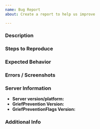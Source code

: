 ```yaml
---
name: Bug Report
about: Create a report to help us improve

---
```


<!--- This is just a recommended template, but you should follow it --->

### Description
<!--- A clear and concise description of what the problem is --->

### Steps to Reproduce
<!--- Steps to reproduce the problem. If applicable, add a script or code snippet here --->

### Expected Behavior
<!--- A clear and concise description of what you expected to happen --->

### Errors / Screenshots
<!--- If applicable, add errors and screenshots to help explain your problem --->

<!---
 If you get a console error, you should send the full error. Also if the error contains a stack trace; you can remove the Server Information section below.
 Also you should send long errors using a permanent and reliable paste service like Gist, not hastebin.
--->

### Server Information
* **Server version/platform:**        <!-- /version -->
* **GriefPrevention Version:**        <!-- /version Skript -->
* **GriefPreventionFlags Version:**   <!-- /version Skript -->

### Additional Info
<!--- Add any other information about the problem here --->

